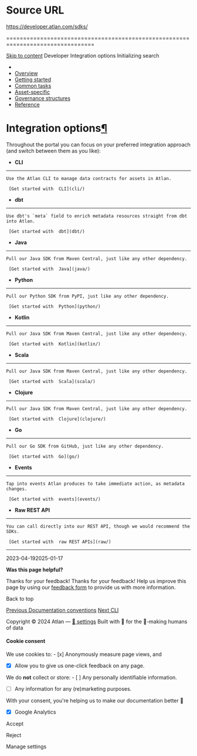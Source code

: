 # Source URL
https://developer.atlan.com/sdks/

================================================================================

<!--
canonical: https://developer.atlan.com/sdks/
meta-content-security-policy: object-src 'none'; base-uri 'self'; manifest-src 'self'; media-src 'self';
meta-description: You can integrate with Atlan through a variety of options, all described in our developer portal.
meta-generator: mkdocs-1.6.1, mkdocs-material-9.6.14
meta-og-description: You can integrate with Atlan through a variety of options, all described in our developer portal.
meta-og-image: https://developer.atlan.com/assets/images/social/sdks/index.png
meta-og-image-height: 630
meta-og-image-type: image/png
meta-og-image-width: 1200
meta-og-title: Integration options - Developer
meta-og-type: website
meta-og-url: https://developer.atlan.com/sdks/
meta-twitter:card: summary_large_image
meta-twitter:description: You can integrate with Atlan through a variety of options, all described in our developer portal.
meta-twitter:image: https://developer.atlan.com/assets/images/social/sdks/index.png
meta-twitter:title: Integration options - Developer
meta-viewport: width=device-width,initial-scale=1
title: Integration options - Developer
-->

[Skip to content](#integration-options) Developer Integration options Initializing search 

* 
* [Overview](..)
* [Getting started](../getting-started/)
* [Common tasks](../snippets/)
* [Asset\-specific](../patterns/)
* [Governance structures](../governance/)
* [Reference](../reference/)

Integration options[¶](#integration-options "Permanent link")
=============================================================

Throughout the portal you can focus on your preferred integration approach (and switch between them as you like):

* **CLI**

---

    Use the Atlan CLI to manage data contracts for assets in Atlan.

     [Get started with  CLI](cli/)
* **dbt**

---

    Use dbt's `meta` field to enrich metadata resources straight from dbt into Atlan.

     [Get started with  dbt](dbt/)
* **Java**

---

    Pull our Java SDK from Maven Central, just like any other dependency.

     [Get started with  Java](java/)
* **Python**

---

    Pull our Python SDK from PyPI, just like any other dependency.

     [Get started with  Python](python/)
* **Kotlin**

---

    Pull our Java SDK from Maven Central, just like any other dependency.

     [Get started with  Kotlin](kotlin/)
* **Scala**

---

    Pull our Java SDK from Maven Central, just like any other dependency.

     [Get started with  Scala](scala/)
* **Clojure**

---

    Pull our Java SDK from Maven Central, just like any other dependency.

     [Get started with  Clojure](clojure/)
* **Go**

---

    Pull our Go SDK from GitHub, just like any other dependency.

     [Get started with  Go](go/)
* **Events**

---

    Tap into events Atlan produces to take immediate action, as metadata changes.

     [Get started with  events](events/)
* **Raw REST API** 

---

    You can call directly into our REST API, though we would recommend the SDKs.

     [Get started with  raw REST APIs](raw/)

---

2023\-04\-192025\-01\-17

**Was this page helpful?**

Thanks for your feedback! Thanks for your feedback! Help us improve this page by using our [feedback form](https://docs.google.com/forms/d/e/1FAIpQLScfoq7vqEn8S4QvN0ehPp0MRy6WYK5x-okJDqD69lHgoPPWtg/viewform?usp=pp_url&entry.1800719315=/sdks/) to provide us with more information. 

Back to top

[Previous Documentation conventions](../conventions/) [Next CLI](cli/) 

Copyright © 2024 Atlan — [🍪 settings](#__consent) 
Built with 💙 for the 🤖\-making humans of data 

#### Cookie consent

We use cookies to: - [x] Anonymously measure page views, and
- [x] Allow you to give us one\-click feedback on any page.

 We do **not** collect or store: - [ ] Any personally identifiable information.
- [ ] Any information for any (re)marketing purposes.

 With your consent, you're helping us to make our documentation better 💙

- [x] Google Analytics

Accept

Reject

Manage settings

